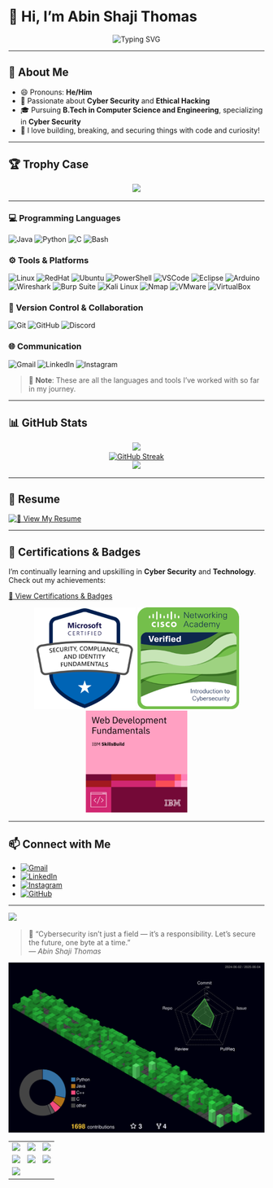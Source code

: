 # 👋 Hi, I’m Abin Shaji Thomas

<p align="center">
  <img src="https://readme-typing-svg.demolab.com?font=Fira+Code&size=20&duration=2000&pause=1000&color=00FF00&center=true&vCenter=true&width=500&lines=Cyber+Security+Researcher;Ethical+Hacker;CSE+Student+%7C+Specilalising+Cybersecuirty;GitHub+Addict+%7C+Tech+Explorer;Building+%26+Breaking+in+the+Digital+World" alt="Typing SVG" />
</p>

---

## 📘 About Me

- 😄 Pronouns: **He/Him**  
- 👀 Passionate about **Cyber Security** and **Ethical Hacking**  
- 🎓 Pursuing **B.Tech in Computer Science and Engineering**, specializing in **Cyber Security**  
- 🚀 I love building, breaking, and securing things with code and curiosity!

---

## 🏆 Trophy Case

<div align="center">
  <img src="https://github-profile-trophy.vercel.app/?username=Abin-Shaji-Thomas&theme=darkhub&row=1&margin-w=15&margin-h=15" />
</div>

---

### 💻 Programming Languages
![Java](https://skillicons.dev/icons?i=java)
![Python](https://skillicons.dev/icons?i=py)
![C](https://skillicons.dev/icons?i=c)
![Bash](https://skillicons.dev/icons?i=bash)

### ⚙️ Tools & Platforms
![Linux](https://skillicons.dev/icons?i=linux)
![RedHat](https://skillicons.dev/icons?i=redhat)
![Ubuntu](https://skillicons.dev/icons?i=ubuntu)
![PowerShell](https://skillicons.dev/icons?i=powershell)
![VSCode](https://skillicons.dev/icons?i=vscode)
![Eclipse](https://skillicons.dev/icons?i=eclipse)
![Arduino](https://skillicons.dev/icons?i=arduino)
![Wireshark](https://raw.githubusercontent.com/LelouchFR/skill-icons/main/icons/wireshark.svg)
![Burp Suite](https://raw.githubusercontent.com/LelouchFR/skill-icons/main/icons/burpsuite.svg)
![Kali Linux](https://raw.githubusercontent.com/LelouchFR/skill-icons/main/icons/kali.svg)
![Nmap](https://raw.githubusercontent.com/LelouchFR/skill-icons/main/icons/nmap.svg)
![VMware](https://raw.githubusercontent.com/LelouchFR/skill-icons/main/icons/vmware.svg)
![VirtualBox](https://raw.githubusercontent.com/LelouchFR/skill-icons/main/icons/virtualbox.svg)

### 🔗 Version Control & Collaboration
![Git](https://skillicons.dev/icons?i=git)
![GitHub](https://skillicons.dev/icons?i=github)
![Discord](https://skillicons.dev/icons?i=discord)

### 🌐 Communication
![Gmail](https://skillicons.dev/icons?i=gmail)
![LinkedIn](https://skillicons.dev/icons?i=linkedin)
![Instagram](https://skillicons.dev/icons?i=instagram)


> 📌 **Note**: These are all the languages and tools I’ve worked with so far in my journey.

---

## 📊 GitHub Stats

<div align="center">
  <img src="https://github-readme-stats.vercel.app/api?username=Abin-Shaji-Thomas&show_icons=true&theme=dark&hide_border=false&rank_icon=github" />
  <br>
  <a href="https://git.io/streak-stats"><img src="https://streak-stats.demolab.com?user=Abin-Shaji-Thomas&theme=transparent&hide_border=true&exclude_days=Sun" alt="GitHub Streak" /></a>
  <br>
  <img src="https://github-readme-stats.vercel.app/api/top-langs/?username=Abin-Shaji-Thomas&layout=compact&theme=dark" />
</div>

---

## 📄 Resume

[![📄 View My Resume](https://img.shields.io/badge/Resume-Click%20Here-blue?style=for-the-badge&logo=adobeacrobatreader)](https://github.com/Abin-Shaji-Thomas/Abin-Shaji-Thomas/blob/main/Resume.pdf)

---

## 🏅 Certifications & Badges

I’m continually learning and upskilling in **Cyber Security** and **Technology**. Check out my achievements:

[🔗 View Certifications & Badges](https://github.com/Abin-Shaji-Thomas/Certifications-and-Badges)

<div align="center">
  <img src="https://github.com/Abin-Shaji-Thomas/Certifications-and-Badges/blob/main/Certifications%20and%20Badges/Microsoft%20Secuirty%2CCompliance%20and%20Identity%20Fundamentals%20Badge.png?raw=true" width="200" />
  <img src="https://github.com/Abin-Shaji-Thomas/Certifications-and-Badges/blob/main/Certifications%20and%20Badges/Cisco%20Introduction%20to%20Cybersecuirty%20Badge.png?raw=true" width="200" />
  <img src="https://github.com/Abin-Shaji-Thomas/Certifications-and-Badges/blob/main/Certifications%20and%20Badges/IBM%20web%20development%20Fundamentals%20Badge.png?raw=true" width="200" />
</div>

---

## 📫 Connect with Me

-  [![Gmail](https://img.shields.io/badge/Gmail-D14836?style=for-the-badge&logo=gmail&logoColor=white)](mailto:abinshajiabin2006@gmail.com)
-  [![LinkedIn](https://img.shields.io/badge/LinkedIn-0077B5?style=for-the-badge&logo=linkedin&logoColor=white)](https://www.linkedin.com/in/abin-shaji-thomas/)
-  [![Instagram](https://img.shields.io/badge/Instagram-E4405F?style=for-the-badge&logo=instagram&logoColor=white)](https://www.instagram.com/abin_shaji_thomas/)
-  [![GitHub](https://img.shields.io/badge/GitHub-100000?style=for-the-badge&logo=github&logoColor=white)](https://github.com/Abin-Shaji-Thomas)

---

![](https://komarev.com/ghpvc/?username=Abin-Shaji-Thomas&style=flat-sqaure&abbreviated=true&base=1000)

> 🔐 “Cybersecurity isn’t just a field — it’s a responsibility. Let’s secure the future, one byte at a time.”  
> — *Abin Shaji Thomas*


<p align="center">
  <img src="https://raw.githubusercontent.com/Abin-Shaji-Thomas/Abin-Shaji-Thomas/main/profile-3d-contrib/profile-night-green.svg" />
</p>


<table>
  <tr>
    <td>
      <a href="https://github.com/Abin-Shaji-Thomas/Password-Analyzer">
        <img src="https://github-readme-stats.vercel.app/api/pin/?username=Abin-Shaji-Thomas&repo=Password-Analyzer&theme=dark" />
      </a>
    </td>
    <td>
      <a href="https://github.com/Abin-Shaji-Thomas/Keylogger-Software">
        <img src="https://github-readme-stats.vercel.app/api/pin/?username=Abin-Shaji-Thomas&repo=Keylogger-Software&theme=dark" />
      </a>
    </td>
    <td>
      <a href="https://github.com/Abin-Shaji-Thomas/Text-Encryption-Using-Python">
        <img src="https://github-readme-stats.vercel.app/api/pin/?username=Abin-Shaji-Thomas&repo=Text-Encryption-Using-Python&theme=dark" />
      </a>
    </td>
  </tr>
  <tr>
    <td>
      <a href="https://github.com/Abin-Shaji-Thomas/File-Encryption-and-Decryption-using-C">
        <img src="https://github-readme-stats.vercel.app/api/pin/?username=Abin-Shaji-Thomas&repo=File-Encryption-and-Decryption-using-C&theme=dark" />
      </a>
    </td>
    <td>
      <a href="https://github.com/Abin-Shaji-Thomas/Phishing-Link-Detection">
        <img src="https://github-readme-stats.vercel.app/api/pin/?username=Abin-Shaji-Thomas&repo=Phishing-Link-Detection&theme=dark" />
      </a>
    </td>
    <td>
      <a href="https://github.com/Abin-Shaji-Thomas/CPU-Pipeline-Simulation-using-Arduino-LCD">
        <img src="https://github-readme-stats.vercel.app/api/pin/?username=Abin-Shaji-Thomas&repo=CPU-Pipeline-Simulation-using-Arduino-LCD&theme=dark" />
      </a>
    </td>
  </tr>
  <tr>
    <td>
      <a href="https://github.com/Abin-Shaji-Thomas/LibraryManagementSystem">
        <img src="https://github-readme-stats.vercel.app/api/pin/?username=Abin-Shaji-Thomas&repo=LibraryManagementSystem&theme=dark" />
      </a>
    </td>
    <td></td>
    <td></td>
  </tr>
</table>


